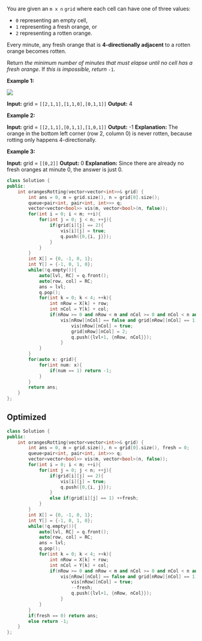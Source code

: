 You are given an `m x n` `grid` where each cell can have one of three values:

-   `0` representing an empty cell,
-   `1` representing a fresh orange, or
-   `2` representing a rotten orange.

Every minute, any fresh orange that is **4-directionally adjacent** to a rotten orange becomes rotten.

Return _the minimum number of minutes that must elapse until no cell has a fresh orange_. If _this is impossible, return_ `-1`.

**Example 1:**

![](https://assets.leetcode.com/uploads/2019/02/16/oranges.png)

**Input:** grid = `[[2,1,1],[1,1,0],[0,1,1]]`
**Output:** 4

**Example 2:**

**Input:** grid = `[[2,1,1],[0,1,1],[1,0,1]]`
**Output:** -1
**Explanation:** The orange in the bottom left corner (row 2, column 0) is never rotten, because rotting only happens 4-directionally.

**Example 3:**

**Input:** grid = `[[0,2]]`
**Output:** 0
**Explanation:** Since there are already no fresh oranges at minute 0, the answer is just 0.

```cpp
class Solution {
public:
    int orangesRotting(vector<vector<int>>& grid) {
        int ans = 0, m = grid.size(), n = grid[0].size();
        queue<pair<int, pair<int, int>>> q;
        vector<vector<bool>> vis(m, vector<bool>(n, false));
        for(int i = 0; i < m; ++i){
            for(int j = 0; j < n; ++j){
                if(grid[i][j] == 2){
                    vis[i][j] = true;
                    q.push({0,{i, j}});
                }
            }
        }
        int X[] = {0, -1, 0, 1};
        int Y[] = {-1, 0, 1, 0};
        while(!q.empty()){
            auto[lvl, RC] = q.front();
            auto[row, col] = RC;
            ans = lvl;
            q.pop();
            for(int k = 0; k < 4; ++k){
                int nRow = X[k] + row;
                int nCol = Y[k] + col;
                if(nRow >= 0 and nRow < m and nCol >= 0 and nCol < n and
                    vis[nRow][nCol] == false and grid[nRow][nCol] == 1){
                        vis[nRow][nCol] = true;
                        grid[nRow][nCol] = 2;
                        q.push({lvl+1, {nRow, nCol}});
                    }
            }
        }
        for(auto x: grid){
            for(int num: x){
                if(num == 1) return -1;
            }
        }
        return ans;
    }
};
```

## Optimized

```cpp
class Solution {
public:
    int orangesRotting(vector<vector<int>>& grid) {
        int ans = 0, m = grid.size(), n = grid[0].size(), fresh = 0;
        queue<pair<int, pair<int, int>>> q;
        vector<vector<bool>> vis(m, vector<bool>(n, false));
        for(int i = 0; i < m; ++i){
            for(int j = 0; j < n; ++j){
                if(grid[i][j] == 2){
                    vis[i][j] = true;
                    q.push({0,{i, j}});
                }
                else if(grid[i][j] == 1) ++fresh;
            }
        }
        int X[] = {0, -1, 0, 1};
        int Y[] = {-1, 0, 1, 0};
        while(!q.empty()){
            auto[lvl, RC] = q.front();
            auto[row, col] = RC;
            ans = lvl;
            q.pop();
            for(int k = 0; k < 4; ++k){
                int nRow = X[k] + row;
                int nCol = Y[k] + col;
                if(nRow >= 0 and nRow < m and nCol >= 0 and nCol < n and
                    vis[nRow][nCol] == false and grid[nRow][nCol] == 1){
                        vis[nRow][nCol] = true;
                        --fresh;
                        q.push({lvl+1, {nRow, nCol}});
                    }
            }
        }
        if(fresh == 0) return ans;
        else return -1;
    }
};
```